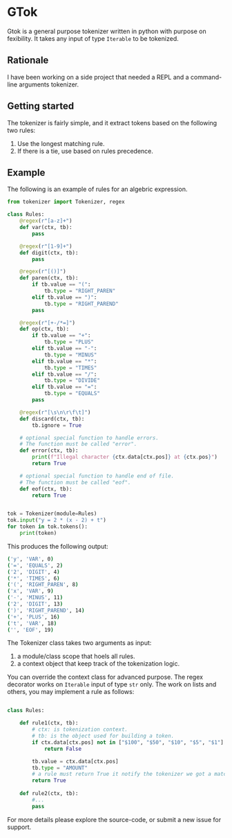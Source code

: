 # GTok

Gtok is a general purpose tokenizer written in python with purpose on fexibility.
It takes any input of type `Iterable` to be tokenized.

## Rationale

I have been working on a side project that needed a REPL and a command-line arguments tokenizer.

## Getting started

The tokenizer is fairly simple, and it extract tokens based on the following two rules:
1. Use the longest matching rule.
2. If there is a tie, use based on rules precedence.

## Example

The following is an example of rules for an algebric expression.

```python
from tokenizer import Tokenizer, regex

class Rules:
    @regex(r"[a-z]+")
    def var(ctx, tb):
        pass

    @regex(r"[1-9]+")
    def digit(ctx, tb):
        pass

    @regex(r"[()]")
    def paren(ctx, tb):
        if tb.value == "(":
            tb.type = "RIGHT_PAREN"
        elif tb.value == ")":
            tb.type = "RIGHT_PAREND"
        pass

    @regex(r"[+-/*=]")
    def op(ctx, tb):
        if tb.value == "+":
            tb.type = "PLUS"
        elif tb.value == "-":
            tb.type = "MINUS"
        elif tb.value == "*":
            tb.type = "TIMES"
        elif tb.value == "/":
            tb.type = "DIVIDE"
        elif tb.value == "=":
            tb.type = "EQUALS"
        pass

    @regex(r"[\s\n\r\f\t]")
    def discard(ctx, tb):
        tb.ignore = True

    # optional special function to handle errors.
    # The function must be called "error".
    def error(ctx, tb):
        print(f"Illegal character {ctx.data[ctx.pos]} at {ctx.pos}")
        return True

    # optional special function to handle end of file.
    # The function must be called "eof".
    def eof(ctx, tb):
        return True


tok = Tokenizer(module=Rules)
tok.input("y = 2 * (x - 2) + t")
for token in tok.tokens():
    print(token)

```

This produces the following output:

```bash
('y', 'VAR', 0)
('=', 'EQUALS', 2)
('2', 'DIGIT', 4)
('*', 'TIMES', 6)
('(', 'RIGHT_PAREN', 8)
('x', 'VAR', 9)
('-', 'MINUS', 11)
('2', 'DIGIT', 13)
(')', 'RIGHT_PAREND', 14)
('+', 'PLUS', 16)
('t', 'VAR', 18)
('', 'EOF', 19)
```

The Tokenizer class takes two arguments as input:
1. a module/class scope that hoels all rules.
2. a context object that keep track of the tokenization logic.

You can override the context class for advanced purpose.
The regex decorator works on `Iterable` input of type `str` only.
The work on lists and others, you may implement a rule as follows:

```python

class Rules:

    def rule1(ctx, tb):
        # ctx: is tokenization context.
        # tb: is the object used for building a token.
        if ctx.data[ctx.pos] not in ["$100", "$50", "$10", "$5", "$1"]:
            return False

        tb.value = ctx.data[ctx.pos]
        tb.type = "AMOUNT"
        # a rule must return True it notify the tokenizer we got a match!
        return True
    
    def rule2(ctx, tb):
        #...
        pass
```

For more details please explore the source-code, or submit a new issue for support.

